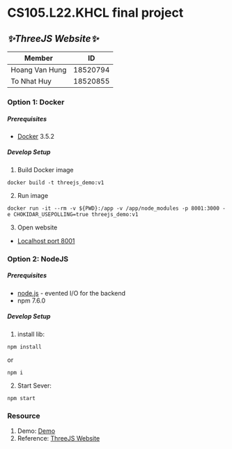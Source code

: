 # CS105.L22.KHCL final project
## _✨ThreeJS Website✨_
| Member | ID |
| ------ | ------ |
| Hoang Van Hung | 18520794 |
| To Nhat Huy| 18520855 |
### Option 1: Docker
##### Prerequisites
- [Docker](https://www.docker.com/products/docker-desktop) 3.5.2
##### Develop Setup
1. Build Docker image
```
docker build -t threejs_demo:v1 
```
2. Run image 
```
docker run -it --rm -v ${PWD}:/app -v /app/node_modules -p 8001:3000 -e CHOKIDAR_USEPOLLING=true threejs_demo:v1
```
3. Open website
- [Localhost port 8001](http://localhost:8001/)
### Option 2: NodeJS
##### Prerequisites
- [node.js](https://nodejs.org/en/) - evented I/O for the backend
- npm 7.6.0
##### Develop Setup
1. install lib:
```
npm install
```
or
```
npm i
```
2. Start Sever:

```
npm start
```
### Resource
1. Demo:
[Demo](https://bom.to/demothreejs )
3. Reference:
[ThreeJS Website](https://threejs.org/)